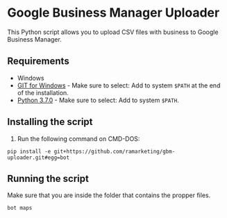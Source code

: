 # Google Business Manager Uploader

This Python script allows you to upload CSV files with business to Google Business Manager.

## Requirements
* Windows
* [GIT for Windows](https://git-scm.com/download/win) - Make sure to select: Add to system `$PATH` at the end of the installation.
* [Python 3.7.0](https://www.python.org/downloads/release/python-374/) - Make sure to select: Add to system `$PATH`.

## Installing the script
1. Run the following command on CMD-DOS:
```shell
pip install -e git+https://github.com/ramarketing/gbm-uploader.git#egg=bot
```

## Running the script

Make sure that you are inside the folder that contains the propper files.

```shell
bot maps
```
